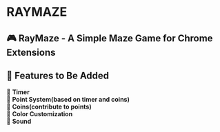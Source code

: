 # RAYMAZE
## 🎮 RayMaze - A Simple Maze Game for Chrome Extensions  

## 🔮 Features to Be Added   
🔲 **Timer**  
🔲 **Point System(based on timer and coins)**  
🔲 **Coins(contribute to points)**  
🔲 **Color Customization**  
🔲 **Sound**  


